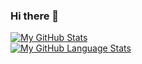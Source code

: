 ### Hi there 👋

[![My GitHub Stats](https://github-readme-stats.vercel.app/api/?username=riVFerd&count_private=true&theme=tokyonight&showicons=true)]()			
[![My GitHub Language Stats](https://github-readme-stats.vercel.app/api/top-langs/?username=riVFerd&langs_count=5&theme=tokyonight)]()
<!--
**Vangzbill/vangzbill** is a ✨ _special_ ✨ repository because its `README.md` (this file) appears on your GitHub profile.

Here are some ideas to get you started:

- 🔭 I’m currently working on ...
- 🌱 I’m currently learning ...
- 👯 I’m looking to collaborate on ...
- 🤔 I’m looking for help with ...
- 💬 Ask me about ...
- 📫 How to reach me: ...
- 😄 Pronouns: ...
- ⚡ Fun fact: ...
-->
